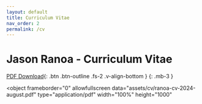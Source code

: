 ```yaml
---
layout: default
title: Curriculum Vitae
nav_order: 2
permalink: /cv
---
```



# Jason Ranoa - Curriculum Vitae 
[PDF Download](assets/cv/ranoa-cv-2024-august.pdf){: .btn .btn-outline .fs-2 .v-align-bottom }
{: .mb-3 }

<object 
	frameborder="0"
	allowfullscreen 
	data="assets/cv/ranoa-cv-2024-august.pdf" 
	type="application/pdf"
	width="100%"
	height="1000"
>